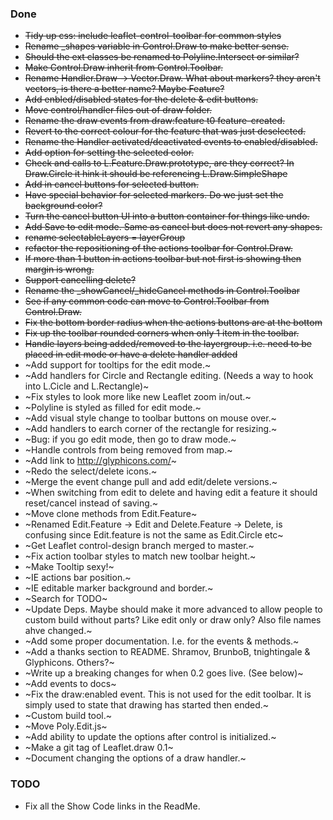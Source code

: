### Done

 * ~~Tidy up css: include leaflet-control-toolbar for common styles~~
 * ~~Rename _shapes variable in Control.Draw to make better sense.~~
 * ~~Should the ext classes be renamed to Polyline.Intersect or similar?~~
 * ~~Make Control.Draw inherit from Control.Toolbar.~~
 * ~~Rename Handler.Draw -> Vector.Draw. What about markers? they aren't vectors, is there a better name? Maybe Feature?~~
 * ~~Add enbled/disabled states for the delete & edit buttons.~~
 * ~~Move control/handler files out of draw folder.~~
 * ~~Rename the draw events from draw:feature t0 feature-created.~~
 * ~~Revert to the correct colour for the feature that was just deselected.~~
 * ~~Rename the Handler activated/deactivated events to enabled/disabled.~~
 * ~~Add option for setting the selected color.~~
 * ~~Check and calls to L.Feature.Draw.prototype, are they correct? In Draw.Circle it hink it should be referencing L.Draw.SimpleShape~~
 * ~~Add in cancel buttons for selected button.~~
 * ~~Have special behavior for selected markers. Do we just set the background color?~~
 * ~~Turn the cancel button UI into a button container for things like undo.~~
 * ~~Add Save to edit mode. Same as cancel but does not revert any shapes.~~
 * ~~rename selectableLayers = layerGroup~~
 * ~~refactor the repositioning of the actions toolbar for Control.Draw.~~
 * ~~If more than 1 button in actions toolbar but not first is showing then margin is wrong.~~
 * ~~Support cancelling delete?~~
 * ~~Rename the _showCancel/_hideCancel methods in Control.Toolbar~~
 * ~~See if any common code can move to Control.Toolbar from Control.Draw.~~
 * ~~Fix the bottom border radius when the actions buttons are at the bottom~~
 * ~~Fix up the toolbar rounded corners when only 1 item in the toolbar.~~
 * ~~Handle layers being added/removed to the layergroup. i.e. need to be placed in edit mode or have a delete handler added~~
 * ~Add support for tooltips for the edit mode.~
 * ~Add handlers for Circle and Rectangle editing. (Needs a way to hook into L.Cicle and L.Rectangle)~
 * ~Fix styles to look more like new Leaflet zoom in/out.~
 * ~Polyline is styled as filled for edit mode.~
 * ~Add visual style change to toolbar buttons on mouse over.~
 * ~Add handlers to earch corner of the rectangle for resizing.~
 * ~Bug: if you go edit mode, then go to draw mode.~
 * ~Handle controls from being removed from map.~
 * ~Add link to http://glyphicons.com/~
 * ~Redo the select/delete icons.~
 * ~Merge the event change pull and add edit/delete versions.~
 * ~When switching from edit to delete and having edit a feature it should reset/cancel instead of saving.~
 * ~Move clone methods from Edit.Feature~
 * ~Renamed Edit.Feature -> Edit and Delete.Feature -> Delete, is confusing since Edit.feature is not the same as Edit.Circle etc~
 * ~Get Leaflet control-design branch merged to master.~
 * ~Fix action toolbar styles to match new toolbar height.~
 * ~Make Tooltip sexy!~
 * ~IE actions bar position.~
 * ~IE editable marker background and border.~
 * ~Search for TODO~
 * ~Update Deps. Maybe should make it more advanced to allow people to custom build without parts? Like edit only or draw only? Also file names ahve changed.~
 * ~Add some proper documentation. I.e. for the events & methods.~
 * ~Add a thanks section to README. Shramov, BrunboB, tnightingale & Glyphicons. Others?~
 * ~Write up a breaking changes for when 0.2 goes live. (See below)~
 * ~Add events to docs~
 * ~Fix the draw:enabled event. This is not used for the edit toolbar. It is simply used to state that drawing has started then ended.~
 * ~Custom build tool.~
 * ~Move Poly.Edit.js~
 * ~Add ability to update the options after control is initialized.~
 * ~Make a git tag of Leaflet.draw 0.1~
 * ~Document changing the options of a draw handler.~

### TODO

 * Fix all the Show Code links in the ReadMe.
